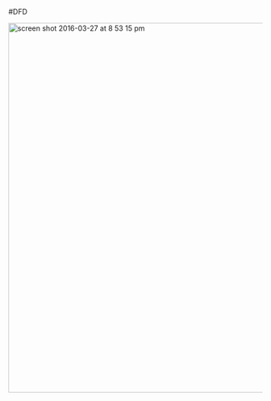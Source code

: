 #DFD

<img width="733" alt="screen shot 2016-03-27 at 8 53 15 pm" src="https://cloud.githubusercontent.com/assets/17163721/14069348/18d57954-f45e-11e5-8ff6-60c023fd682a.png">
